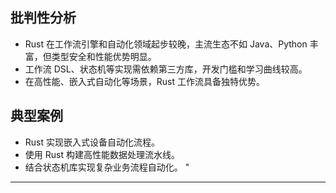 ﻿## 批判性分析

- Rust 在工作流引擎和自动化领域起步较晚，主流生态不如 Java、Python 丰富，但类型安全和性能优势明显。
- 工作流 DSL、状态机等实现需依赖第三方库，开发门槛和学习曲线较高。
- 在高性能、嵌入式自动化等场景，Rust 工作流具备独特优势。

## 典型案例

- Rust 实现嵌入式设备自动化流程。
- 使用 Rust 构建高性能数据处理流水线。
- 结合状态机库实现复杂业务流程自动化。
"

---
